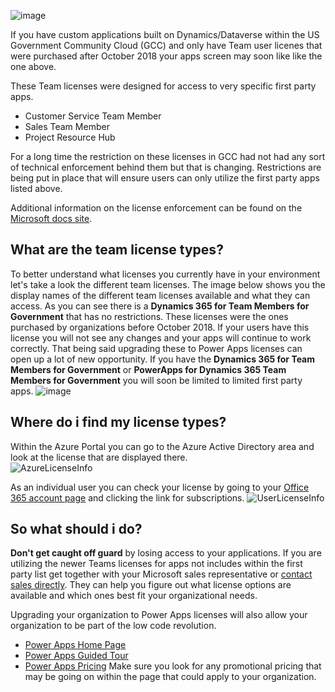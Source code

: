 ![image](https://user-images.githubusercontent.com/7444929/118153758-3ea75080-b3e4-11eb-9d7d-079a8f53a627.png)

If you have custom applications built on Dynamics/Dataverse within the US Government Community Cloud (GCC) and only have Team user licenes that were purchased after 
October 2018 your apps screen may soon like like the one above.

These Team licenses were designed for access to very specific first party apps.
* Customer Service Team Member
* Sales Team Member
* Project Resource Hub

For a long time the restriction on these licenses in GCC had not had any sort of technical enforcement behind them but that is changing.  Restrictions are being put in place that will
ensure users can only utilize the first party apps listed above.

Additional information on the license enforcement can be found on the [Microsoft docs site](https://docs.microsoft.com/en-us/dynamics365-release-plan/2020wave1/dynamics365-sales/license-enforcement-users-new-team-member-licenses).

## What are the team license types?

To better understand what licenses you currently have in your environment let's take a look the different team licenses.  The image below shows you the display names of the different
team licenses available and what they can access.  As you can see there is a **Dynamics 365 for Team Members for Government** that has no restrictions.  These licenses were the ones purchased by organizations before October 2018.  If your users have this license you will not see any changes and your apps will continue to work correctly.  That being said upgrading these to Power Apps licenses can open up a lot of new opportunity.  If you have the **Dynamics 365 for Team Members for Government** or **PowerApps for Dynamics 365 Team Members for Government** you will soon be limited to limited first party apps.
![image](https://user-images.githubusercontent.com/7444929/118153725-3818d900-b3e4-11eb-8269-ca393c7b60f2.png)

## Where do i find my license types?

Within the Azure Portal you can go to the Azure Active Directory area and look at the license that are displayed there.  
![AzureLicenseInfo](https://user-images.githubusercontent.com/7444929/118158381-b2982780-b3e9-11eb-992d-a3cd44b46e3d.gif)

As an individual user you can check your license by going to your [Office 365 account page](https://portal.office.com/account/) and clicking the link for subscriptions.
![UserLicenseInfo](https://user-images.githubusercontent.com/7444929/118158401-b9269f00-b3e9-11eb-8d09-726c7f3fb9ea.gif)

## So what should i do?

**Don't get caught off guard** by losing access to your applications.  If you are utilizing the newer Teams licenses for apps not includes within the first party list get together with your Microsoft sales representative or [contact sales directly](https://info.microsoft.com/ww-Landing-PowerApps-Contact-Us.html?LCID=EN-US).  They can help you figure out what license options are available and which ones best fit your organizational needs.

Upgrading your organization to Power Apps licenses will also allow your organization to be part of the low code revolution.
* [Power Apps Home Page](https://powerapps.microsoft.com/en-us/)
* [Power Apps Guided Tour](https://dynamics.microsoft.com/en-us/guidedtour/power-platform/power-apps/1/1)
* [Power Apps Pricing](https://powerapps.microsoft.com/en-us/pricing/)  Make sure you look for any promotional pricing that may be going on within the page that could apply to your organization.
<!--stackedit_data:
eyJoaXN0b3J5IjpbLTk3ODQ3MDI4NV19
-->